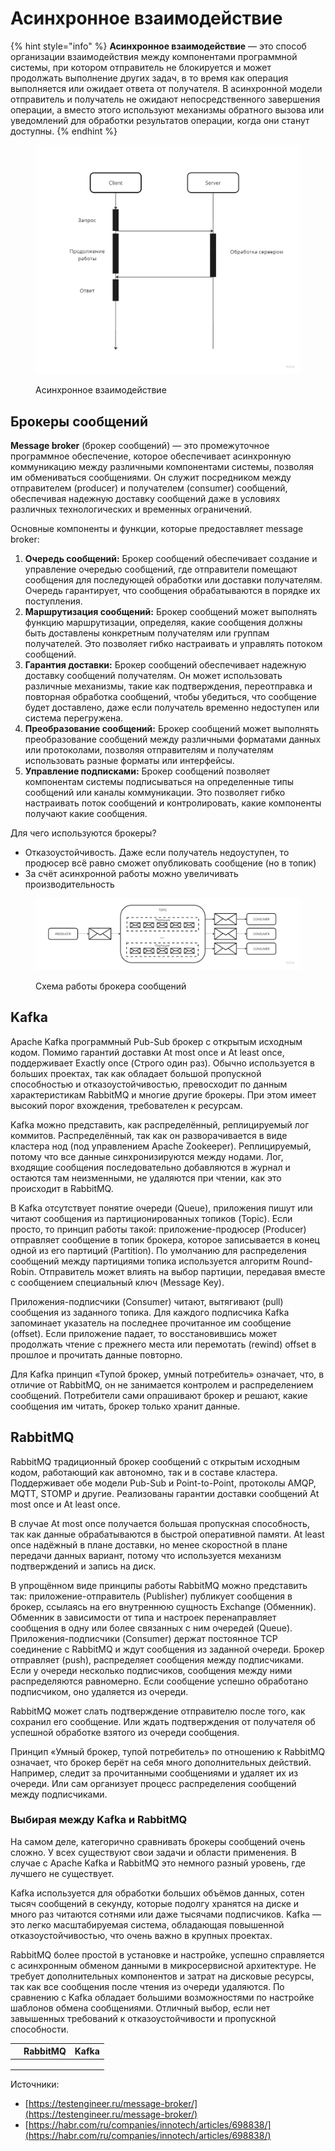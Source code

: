 # Асинхронное взаимодействие

{% hint style="info" %}
**Асинхронное взаимодействие** — это способ организации взаимодействия между компонентами программной системы, при котором отправитель не блокируется и может продолжать выполнение других задач, в то время как операция выполняется или ожидает ответа от получателя. В асинхронной модели отправитель и получатель не ожидают непосредственного завершения операции, а вместо этого используют механизмы обратного вызова или уведомлений для обработки результатов операции, когда они станут доступны.
{% endhint %}

<figure><img src="../.gitbook/assets/Sync (1).jpg" alt="" width="563"><figcaption><p>Асинхронное взаимодействие</p></figcaption></figure>

## Брокеры сообщений

**Message broker** (брокер сообщений) — это промежуточное программное обеспечение, которое обеспечивает асинхронную коммуникацию между различными компонентами системы, позволяя им обмениваться сообщениями. Он служит посредником между отправителем (producer) и получателем (consumer) сообщений, обеспечивая надежную доставку сообщений даже в условиях различных технологических и временных ограничений.

Основные компоненты и функции, которые предоставляет message broker:

1. **Очередь сообщений:** Брокер сообщений обеспечивает создание и управление очередью сообщений, где отправители помещают сообщения для последующей обработки или доставки получателям. Очередь гарантирует, что сообщения обрабатываются в порядке их поступления.
2. **Маршрутизация сообщений:** Брокер сообщений может выполнять функцию маршрутизации, определяя, какие сообщения должны быть доставлены конкретным получателям или группам получателей. Это позволяет гибко настраивать и управлять потоком сообщений.
3. **Гарантия доставки:** Брокер сообщений обеспечивает надежную доставку сообщений получателям. Он может использовать различные механизмы, такие как подтверждения, переотправка и повторная обработка сообщений, чтобы убедиться, что сообщение будет доставлено, даже если получатель временно недоступен или система перегружена.
4. **Преобразование сообщений:** Брокер сообщений может выполнять преобразование сообщений между различными форматами данных или протоколами, позволяя отправителям и получателям использовать разные форматы или интерфейсы.
5. **Управление подписками:** Брокер сообщений позволяет компонентам системы подписываться на определенные типы сообщений или каналы коммуникации. Это позволяет гибко настраивать поток сообщений и контролировать, какие компоненты получают какие сообщения.

Для чего используются брокеры?

* Отказоустойчивость. Даже если получатель недоуступен, то продюсер всё равно сможет опубликовать сообщение (но в топик)
* За счёт асинхронной работы можно увеличивать производительность

<figure><img src="../.gitbook/assets/Sync (2).jpg" alt=""><figcaption><p>Схема работы брокера сообщений</p></figcaption></figure>

## Kafka

Apache Kafka программный Pub-Sub брокер с открытым исходным кодом. Помимо гарантий доставки At most once и At least once, поддерживает Exactly once (Строго один раз). Обычно используется в больших проектах, так как обладает большой пропускной способностью и отказоустойчивостью, превосходит по данным характеристикам RabbitMQ и многие другие брокеры. При этом имеет высокий порог вхождения, требователен к ресурсам.

Kafka можно представить, как распределённый, реплицируемый лог коммитов. Распределённый, так как он разворачивается в виде кластера нод (под управлением Apache Zookeeper). Реплицируемый, потому что все данные синхронизируются между нодами. Лог, входящие сообщения последовательно добавляются в журнал и остаются там неизменными, не удаляются при чтении, как это происходит в RabbitMQ.

В Kafka отсутствует понятие очереди (Queue), приложения пишут или читают сообщения из партиционированных топиков (Topic). Если просто, то принцип работы такой: приложение-продюсер (Producer) отправляет сообщение в топик брокера, которое записывается в конец одной из его партиций (Partition). По умолчанию для распределения сообщений между партициями топика используется алгоритм Round-Robin. Отправитель может влиять на выбор партиции, передавая вместе с сообщением специальный ключ (Message Key).

Приложения-подписчики (Consumer) читают, вытягивают (pull) сообщения из заданного топика. Для каждого подписчика Kafka запоминает указатель на последнее прочитанное им сообщение (offset). Если приложение падает, то восстановившись может продолжать чтение с прежнего места или перемотать (rewind) offset в прошлое и прочитать данные повторно.

Для Kafka принцип «Тупой брокер, умный потребитель» означает, что, в отличие от RabbitMQ, он не занимается контролем и распределением сообщений. Потребители сами опрашивают брокер и решают, какие сообщения им читать, брокер только хранит данные.

## RabbitMQ

RabbitMQ традиционный брокер сообщений с открытым исходным кодом, работающий как автономно, так и в составе кластера. Поддерживает обе модели Pub-Sub и Point-to-Point, протоколы AMQP, MQTT, STOMP и другие. Реализованы гарантии доставки сообщений At most once и At least once.

В случае At most once получается большая пропускная способность, так как данные обрабатываются в быстрой оперативной памяти. At least once надёжный в плане доставки, но менее скоростной в плане передачи данных вариант, потому что используется механизм подтверждений и запись на диск.

В упрощённом виде принципы работы RabbitMQ можно представить так: приложение-отправитель (Publisher) публикует сообщения в брокер, ссылаясь на его внутреннюю сущность Exchange (Обменник). Обменник в зависимости от типа и настроек перенаправляет сообщения в одну или более связанных с ним очередей (Queue). Приложения-подписчики (Consumer) держат постоянное TCP соединение с RabbitMQ и ждут сообщения из заданной очереди. Брокер отправляет (push), распределяет сообщения между подписчиками. Если у очереди несколько подписчиков, сообщения между ними распределяются равномерно. Если сообщение успешно обработано подписчиком, оно удаляется из очереди.

RabbitMQ может слать подтверждение отправителю после того, как сохранил его сообщение. Или ждать подтверждения от получателя об успешной обработке взятого из очереди сообщения.

Принцип «Умный брокер, тупой потребитель» по отношению к RabbitMQ означает, что брокер берёт на себя много дополнительных действий. Например, следит за прочитанными сообщениями и удаляет их из очереди. Или сам организует процесс распределения сообщений между подписчиками.

### Выбирая между Kafka и RabbitMQ

На самом деле, категорично сравнивать брокеры сообщений очень сложно. У всех существуют свои задачи и области применения. В случае с Apache Kafka и RabbitMQ это немного разный уровень, где лучшего не существует.

Kafka используется для обработки больших объёмов данных, сотен тысяч сообщений в секунду, которые подолгу хранятся на диске и много раз читаются сотнями или даже тысячами подписчиков. Kafka — это легко масштабируемая система, обладающая повышенной отказоустойчивостью, что очень важно в крупных проектах.

RabbitMQ более простой в установке и настройке, успешно справляется с асинхронным обменом данными в микросервисной архитектуре. Не требует дополнительных компонентов и затрат на дисковые ресурсы, так как все сообщения после чтения из очереди удаляются. По сравнению с Kafka обладает большими возможностями по настройке шаблонов обмена сообщениями. Отличный выбор, если нет завышенных требований к отказоустойчивости и пропускной способности.



|   | RabbitMQ | Kafka |
| - | -------- | ----- |
|   |          |       |
|   |          |       |
|   |          |       |



Источники:&#x20;

* [https://testengineer.ru/message-broker/](https://testengineer.ru/message-broker/)
* [https://habr.com/ru/companies/innotech/articles/698838/](https://habr.com/ru/companies/innotech/articles/698838/)
